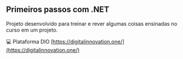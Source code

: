 ## Primeiros passos com .NET
Projeto desenvolvido para treinar e rever algumas coisas ensinadas no curso em um projeto.


:computer: Plataforma DIO [https://digitalinnovation.one/](https://digitalinnovation.one/)
